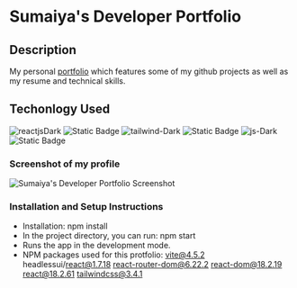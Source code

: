 # Sumaiya's Developer Portfolio
## Description
My personal [portfolio](https://65ea1beea034df5b9ec7ef61--sumaiyazulfikar.netlify.app/) which features some of my github projects as well as my resume and technical skills. 
## Techonlogy Used
![reactjsDark](https://github.com/sumzulfikar/Sumaiya-FrontEnd-Portfolio/assets/150956638/8976b1d3-dd2e-4e88-8e69-38089c395ae2)
![Static Badge](https://img.shields.io/badge/React-blue)
![tailwind-Dark](https://github.com/sumzulfikar/Sumaiya-FrontEnd-Portfolio/assets/150956638/1370f060-28b0-4824-9546-f677b3d35869)
![Static Badge](https://img.shields.io/badge/Tailwind%20CSS-%20cyan)
![js-Dark](https://github.com/sumzulfikar/Sumaiya-FrontEnd-Portfolio/assets/150956638/20d5218b-c75e-4eaf-a0e5-080c13f44c78)
![Static Badge](https://img.shields.io/badge/JavaScript-black)

### Screenshot of my profile

![Sumaiya's Developer Portfolio Screenshot](sumaiyaz.co.uk)


### Installation and Setup Instructions
- Installation: npm install
- In the project directory, you can run: npm start
- Runs the app in the development mode.
- NPM packages used for this protfolio:
      vite@4.5.2
      headlessui/react@1.7.18
      react-router-dom@6.22.2
      react-dom@18.2.19
      react@18.2.61
      tailwindcss@3.4.1

